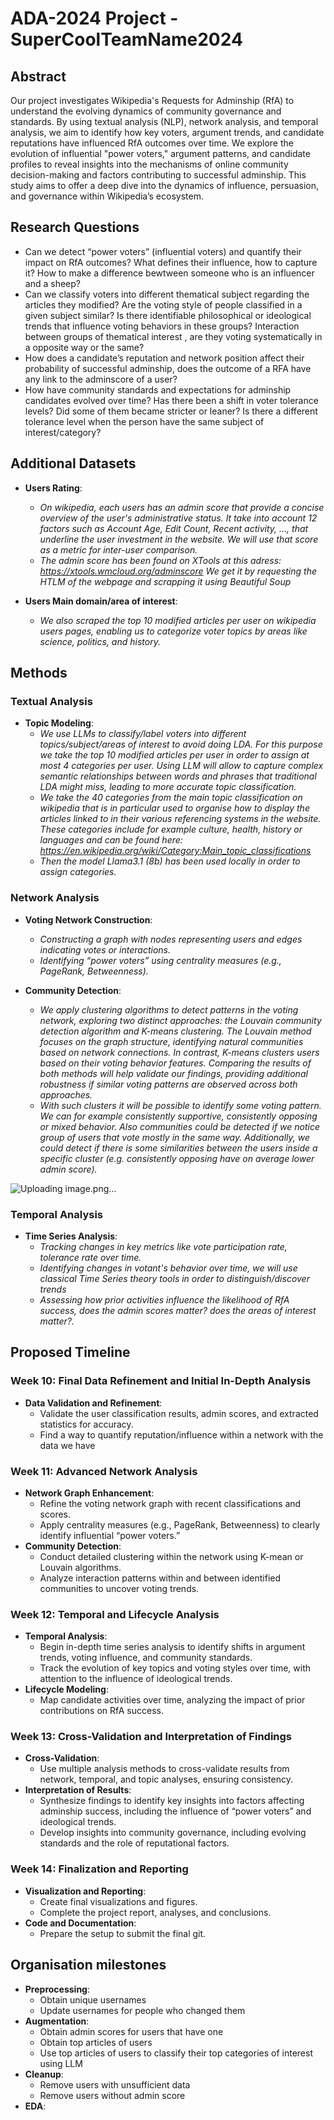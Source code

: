 # ADA-2024 Project - SuperCoolTeamName2024

## Abstract

Our project investigates Wikipedia's Requests for Adminship (RfA) to understand the evolving dynamics of community governance and standards. By using textual analysis (NLP), network analysis, and temporal analysis, we aim to identify how key voters, argument trends, and candidate reputations have influenced RfA outcomes over time. We explore the evolution of influential "power voters," argument patterns, and candidate profiles to reveal insights into the mechanisms of online community decision-making and factors contributing to successful adminship. This study aims to offer a deep dive into the dynamics of influence, persuasion, and governance within Wikipedia’s ecosystem.

## Research Questions

- Can we detect “power voters” (influential voters) and quantify their impact on RfA outcomes? What defines their influence, how to capture it? How to make a difference bewtween someone who is an influencer and a sheep?
- Can we classify voters into different thematical subject regarding the articles they modified? Are the voting style of people classified in a given subject similar? Is there identifiable philosophical or ideological trends that influence voting behaviors in these groups? Interaction between groups of thematical interest , are they voting systematically in a opposite way or the same? 
- How does a candidate’s reputation and network position affect their probability of successful adminship, does the outcome of a RFA have any link to the adminscore of a user?
- How have community standards and expectations for adminship candidates evolved over time? Has there been a shift in voter tolerance levels? Did some of them became stricter or leaner? Is there a different tolerance level when the person have the same subject of interest/category?
  
## Additional Datasets
- **Users Rating**:
  - *On wikipedia, each users has an admin score that provide a concise overview of the user's administrative status. It take into account 12 factors such as Account Age, Edit Count, Recent activity, ..., that underline the user investment in the website. We will use that score as a metric for inter-user comparison.*
  - *The admin score has been found on XTools at this adress: https://xtools.wmcloud.org/adminscore*
    *We get it by requesting the HTLM of the webpage and scrapping it using Beautiful Soup*

- **Users Main domain/area of interest**:
  - *We also scraped the top 10 modified articles per user on wikipedia users pages, enabling us to categorize voter topics by areas like science, politics, and history.*


## Methods

### Textual Analysis

- **Topic Modeling**:
  - *We use LLMs to classify/label voters into different topics/subject/areas of interest to avoid doing LDA. For this purpose we take the top 10 modified articles per user in order to assign at most 4 categories per user. Using LLM will allow to capture complex semantic relationships between words and phrases that traditional LDA might miss, leading to more accurate topic classification.*
  - *We take the 40 categories from the main topic classification on wikipedia that is in particular used to organise how to display the articles linked to in their various referencing systems in the website. These categories include for example culture, health, history or languages and can be found here: https://en.wikipedia.org/wiki/Category:Main_topic_classifications*
  - *Then the model Llama3.1 (8b) has been used locally in order to assign categories.*
### Network Analysis

- **Voting Network Construction**:
  - *Constructing a graph with nodes representing users and edges indicating votes or interactions.*
  - *Identifying “power voters” using centrality measures (e.g., PageRank, Betweenness).*

- **Community Detection**:
  - *We apply clustering algorithms to detect patterns in the voting network, exploring two distinct approaches: the Louvain community detection algorithm and K-means clustering. The Louvain method focuses on the graph structure, identifying natural communities based on network connections. In contrast, K-means clusters users based on their voting behavior features. Comparing the results of both methods will help validate our findings, providing additional robustness if similar voting patterns are observed across both approaches.*
  - *With such clusters it will be possible to identify some voting pattern. We can for example consistently supportive, consistently opposing or mixed behavior. Also communities could be detected if we notice group of users that vote mostly in the same way. Additionally, we could detect if there is some similarities between the users inside a specific cluster (e.g. consistently opposing have on average lower admin score).*

![Uploading image.png…]()

### Temporal Analysis

- **Time Series Analysis**:
  - *Tracking changes in key metrics like vote participation rate, tolerance rate over time.*
  - *Identifying changes in votant's behavior over time, we will use classical Time Series theory tools in order to distinguish/discover trends*
  - *Assessing how prior activities influence the likelihood of RfA success, does the admin scores matter? does the areas of interest matter?.*

## Proposed Timeline

### Week 10: Final Data Refinement and Initial In-Depth Analysis
- **Data Validation and Refinement**:
  - Validate the user classification results, admin scores, and extracted statistics for accuracy.
  - Find a way to quantify reputation/influence within a network with the data we have

### Week 11: Advanced Network Analysis
- **Network Graph Enhancement**:
  - Refine the voting network graph with recent classifications and scores.
  - Apply centrality measures (e.g., PageRank, Betweenness) to clearly identify influential “power voters.”
- **Community Detection**:
  - Conduct detailed clustering within the network using K-mean or Louvain algorithms.
  - Analyze interaction patterns within and between identified communities to uncover voting trends.

### Week 12: Temporal and Lifecycle Analysis
- **Temporal Analysis**:
  - Begin in-depth time series analysis to identify shifts in argument trends, voting influence, and community standards.
  - Track the evolution of key topics and voting styles over time, with attention to the influence of ideological trends.
- **Lifecycle Modeling**:
  - Map candidate activities over time, analyzing the impact of prior contributions on RfA success.

### Week 13: Cross-Validation and Interpretation of Findings
- **Cross-Validation**:
  - Use multiple analysis methods to cross-validate results from network, temporal, and topic analyses, ensuring consistency.
- **Interpretation of Results**:
  - Synthesize findings to identify key insights into factors affecting adminship success, including the influence of “power voters” and ideological trends.
  - Develop insights into community governance, including evolving standards and the role of reputational factors.

### Week 14: Finalization and Reporting
- **Visualization and Reporting**:
  - Create final visualizations and figures.
  - Complete the project report, analyses, and conclusions.
- **Code and Documentation**:
  - Prepare the setup to submit the final git.

## Organisation milestones

- **Preprocessing**:
  - Obtain unique usernames
  - Update usernames for people who changed them
- **Augmentation**:
  - Obtain admin scores for users that have one
  - Obtain top articles of users
  - Use top articles of users to classify their top categories of interest using LLM
- **Cleanup**:
  - Remove users with unsufficient data
  - Remove users without admin score
- **EDA**:
